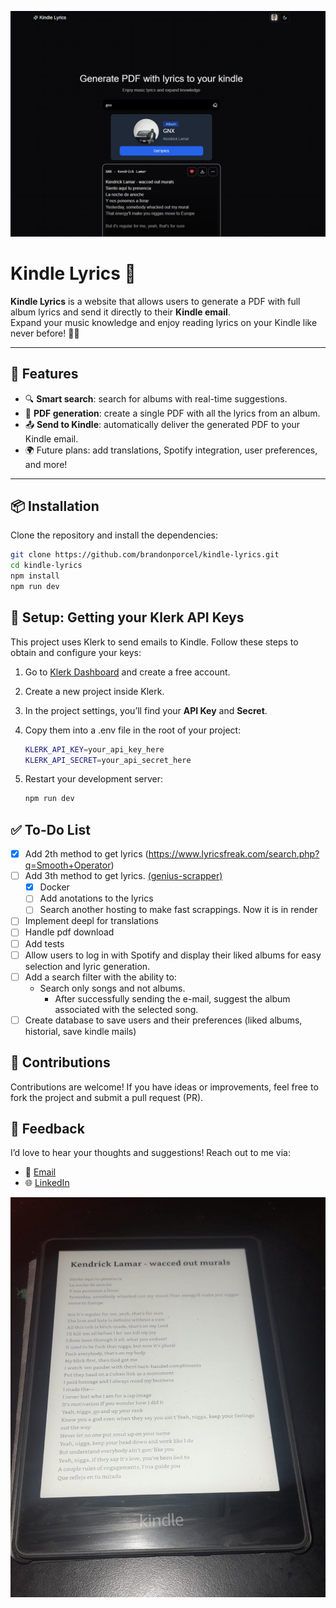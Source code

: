 ![Kindle Lyrics Cover](public/og.png)

# Kindle Lyrics 🎵

**Kindle Lyrics** is a website that allows users to generate a PDF with full album lyrics and send it directly to their **Kindle email**.  
Expand your music knowledge and enjoy reading lyrics on your Kindle like never before! 📖✨

---

## 🚀 Features

- 🔍 **Smart search**: search for albums with real-time suggestions.
- 📑 **PDF generation**: create a single PDF with all the lyrics from an album.
- 📤 **Send to Kindle**: automatically deliver the generated PDF to your Kindle email.
- 🌍 Future plans: add translations, Spotify integration, user preferences, and more!

---

## 📦 Installation

Clone the repository and install the dependencies:

```bash
git clone https://github.com/brandonporcel/kindle-lyrics.git
cd kindle-lyrics
npm install
npm run dev
```

## 🔑 Setup: Getting your Klerk API Keys

This project uses Klerk to send emails to Kindle.
Follow these steps to obtain and configure your keys:

1. Go to [Klerk Dashboard](https://dashboard.clerk.com/) and create a free account.
2. Create a new project inside Klerk.
3. In the project settings, you’ll find your **API Key** and **Secret**.
4. Copy them into a .env file in the root of your project:

   ```bash
   KLERK_API_KEY=your_api_key_here
   KLERK_API_SECRET=your_api_secret_here
   ```

5. Restart your development server:
   ```bash
   npm run dev
   ```

## ✅ To-Do List

- [x] Add 2th method to get lyrics (https://www.lyricsfreak.com/search.php?q=Smooth+Operator)
- [ ] Add 3th method to get lyrics. [(genius-scrapper)](https://github.com/brandonporcel/genius-scrapper)
  - [x] Docker
  - [ ] Add anotations to the lyrics
  - [ ] Search another hosting to make fast scrappings. Now it is in render
- [ ] Implement deepl for translations
- [ ] Handle pdf download
- [ ] Add tests
- [ ] Allow users to log in with Spotify and display their liked albums for easy selection and lyric generation.
- [ ] Add a search filter with the ability to:
  - Search only songs and not albums.
    - After successfully sending the e-mail, suggest the album associated with the selected song.
- [ ] Create database to save users and their preferences (liked albums, historial, save kindle mails)

## 🤝 Contributions

Contributions are welcome!
If you have ideas or improvements, feel free to fork the project and submit a pull request (PR).

## 💬 Feedback

I’d love to hear your thoughts and suggestions!
Reach out to me via:

- 📧 [Email](mailto:brandon7.7porcel@gmail.com)
- 🌐 [LinkedIn](https://linkedin.com/in/brandonporcel)

![Kindle Lyrics Preview](public/preview.jpg)
